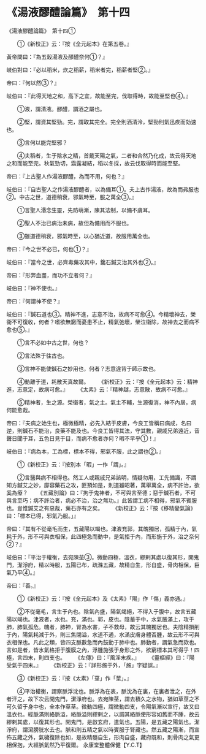 # 《湯液醪醴論篇》　第十四




《湯液醪醴論篇》　第十四①


　　①《新校正》云：『按《全元起本》在第五卷。』


黃帝問曰：『為五榖湯液及醪醴奈何①？』


岐伯對曰：『必以稻米，炊之稻薪，稻米者完，稻薪者堅②。』


帝曰：『何以然③？』


岐伯曰：『此得天地之和，高下之宜，故能至完，伐取得時，故能至堅也④。』


　　①液，謂清液。醪醴，謂酒之屬也。


　　②堅，謂資其堅勁。完，謂取其完全。完全則酒清泠，堅勁則氣迅疾而効速也。


　　③言何以能完堅邪？


　　④夫稻者，生于陰水之精，首戴天陽之氣，二者和合然乃化成，故云得天地之和而能至完。秋氣勁切，霜露凝結，稻以冬採，故云伐取得時而能至堅。


帝曰：『上古聖人作湯液醪醴，為而不用，何也？』


岐伯曰：『自古聖人之作湯液醪醴者，以為備耳①。夫上古作湯液，故為而弗服也②。中古之世，道德稍衰，邪氣時至，服之萬全③。』


　　①言聖人湣念生靈，先防萌漸，陳其法制，以備不虞耳。


　　②聖人不治已病治未病，故但為備用而不服也。


　　③雖道德稍衰，邪氣時至，以心猶近道，故服用萬全也。


帝曰：『今之世不必已，何也①？』


岐伯曰：『當今之世，必齊毒藥攻其中，鑱石鍼艾治其外也②。』


帝曰：『形弊血盡，而功不立者何？』


岐伯曰：『神不使也。』


帝曰：『何謂神不使？』


岐伯曰：『鍼石道也③。精神不進，志意不治，故病不可愈④。今精壞神去，榮衞不可復收，何者？嗜欲無窮而憂患不止，精氣弛壞，榮泣衞除，故神去之而病不愈也⑤。』


　　①言不必如中古之世，何也？


　　②言法殊于往古也。


　　③言神不能使鍼石之妙用也，何者？志意違背于師示故也。


　　④動離于道，耗散天真故爾。
　　《新校正》云：『按《全元起本》云：精神進，志意定，故病可愈。』
　　《太素》云：『精神越，志意散，故病不可愈。』


　　⑤精神者，生之源。榮衞者，氣之主。氣主不輔，生源復消，神不內居，病何能愈哉。


帝曰：『夫病之始生也，極微極精，必先入結于皮膚，今良工皆稱曰病成，名曰逆，則鍼石不能治，良藥不能及也。今良工皆得其法，守其數，親戚兄弟遠近，音聲日聞于耳，五色日見于目，而病不愈者亦何？暇不早乎①！』


岐伯曰：『病為本，工為標，標本不得，邪氣不服，此之謂也②。』


　　①《新校正》云：『按別本「暇」一作「謂」。』


　　②言醫與病不相得也。然工人或親戚兄弟該明，情疑勿用，工先備識，不謂知方鍼艾之妙，靡容藥石之攻，匪預如是，則道雖昭著，萬舉萬全，病不許治，欲奚為療？
　　《五藏別論》曰：『拘于鬼神者，不可與言至德；惡于鍼石者，不可與言至巧；病不許治者，病必不治，治之無功。』此皆謂工病不相得，邪氣不賓服也。豈惟鍼艾之有惡哉，藥石亦有之矣。
　　《新校正》云：『按《移精變氣論》曰：「標本已得，邪氣乃服。」』


帝曰：『其有不從毫毛而生，五藏陽以竭也。津液充郭，其魄獨居，孤精于內，氣耗于外，形不可與衣相保，此四極急而動中，是氣拒于內，而形施于外，治之奈何②？』


岐伯曰：『平治于權衡，去宛陳莝③。微動四極，溫衣，繆剌其處以復其形，開鬼門，潔淨府，精以時服，五陽已布，疏滌五藏，故精自生，形自盛，骨肉相保，巨氣乃平④。』


帝曰：『善。』


　　①《新校正》云：『按《全元起本》及《太素》「陽」作「傷」義亦通。』


　　②不從毫毛，言生于內也。陰氣內盛，陽氣竭絕，不得入于腹中，故言五藏陽以竭也。津液者，水也。充，滿也。郭，皮也。陰蓄于中，水氣脹滿上，攻于肺，肺氣孤危。魄者，肺神，腎為水害，子不救母，故云其魄獨居也。夫陰精損削于內，陽氣耗減于外，則三焦閉溢，水道不通，水滿皮膚身體否腫，故云形不可與衣相保也。凡此之類，皆四支脈數急而內鼓動于肺中也。肺動者，謂氣急而欬也。言如是者，皆水氣格拒于腹膜之內，浮腫施張于身形之外，欲窮標本其可得乎！四極，言四末，則四支也。
　　《左傳》曰：『風淫末疾。』
　　《靈樞經》曰：『陽受氣于四末。』
　　《新校正》云：『詳形施于外，「施」字疑誤。』


　　③《新校正》云：『按《太素》「莝」作「莖」。』


　　④平治權衡，謂察脈浮沈也。脈浮為在表，脈沈為在裏，在裏者泄之，在外者汗之，故下次云開鬼門，潔淨府也。去宛陳莝，謂去積久之水物，猶如草莖之不可久留于身中也，全本作草莝。微動四極，謂微動四支，令陽氣漸以宣行，故又曰溫衣也。經脈滿則絡脈溢，絡脈溢則繆剌之，以調其絡脈使形容如舊而不腫，故云繆剌其處，以復其形也。開鬼門，是啟玄府，遣氣也。五陽，是五藏之陽氣也。潔淨府，謂瀉膀胱水去也。脈和則五精之氣以時賓服于腎藏也。然五藏之陽漸，而宣佈五藏之外，氣穢復除也如，是故精髓自生，形肉自盛，藏府既和，則骨肉之氣更相保抱，大經脈氣然乃平復爾。
永康堂整體保健【Y.C.T】
             
